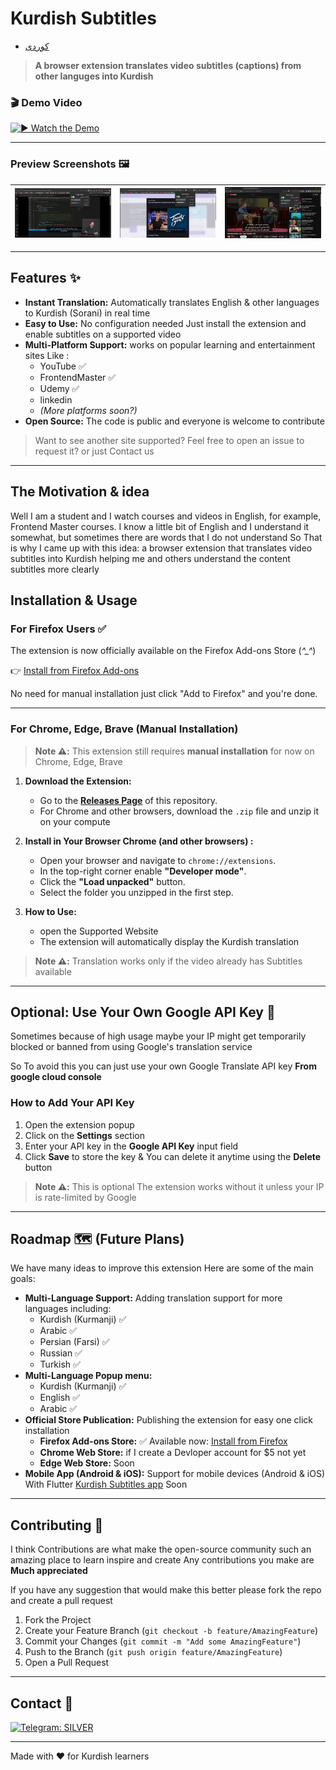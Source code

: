 # Kurdish Subtitles

- [کوردی](ReadmeKr.md)

> **A browser extension translates video subtitles (captions) from other languges into Kurdish**

### 🎬 Demo Video

[![▶ Watch the Demo](https://img.shields.io/badge/Watch%20Demo-%F0%9F%93%BA-blue?style=for-the-badge)](https://github.com/user-attachments/assets/8554d1d3-c20e-4691-9a7f-287729c40966)


---

### Preview Screenshots 🖼️

| ![](./Preview/image1.png) | ![](./Preview/image2.png) | ![](./Preview/image3.png) |
|---------------------------|---------------------------|---------------------------|

---

## Features ✨

*   **Instant Translation:** Automatically translates English & other languages to Kurdish (Sorani) in real time
*   **Easy to Use:** No configuration needed Just install the extension and enable subtitles on a supported video
*   **Multi-Platform Support:** works on popular learning and entertainment sites Like :
    *   YouTube ✅
    *   FrontendMaster ✅
    *   Udemy ✅
    *   linkedin
    *   *(More platforms soon?)*
*   **Open Source:** The code is public and everyone is welcome to contribute

> Want to see another site supported? Feel free to open an issue to request it? or just Contact us

---

## The Motivation & idea 

 Well I am a student and I watch courses and videos in English, for example, Frontend Master courses. I know a little bit of English and I understand it somewhat, but sometimes there are words that I do not understand So That is why I came up with this idea: a browser extension that translates video subtitles into Kurdish helping me and others  understand the content subtitles more clearly

 ## Installation & Usage 
 
 ### For Firefox Users ✅

 The extension is now officially available on the Firefox Add-ons Store (*^_^*)

👉 [Install from Firefox Add-ons](https://addons.mozilla.org/firefox/addon/kurdish-subtitles/)

No need for manual installation just click "Add to Firefox" and you're done.

---

### For Chrome, Edge, Brave (Manual Installation)

> **Note ⚠️:** This extension still requires  **manual installation** for now on Chrome, Edge, Brave

1.  **Download the Extension:**
    *   Go to the [**Releases Page**](https://github.com/BDXBB/kurdish-subtitles/releases) of this repository.
    *   For Chrome and other browsers, download the `.zip` file and unzip it on your compute

2.  **Install in Your Browser Chrome (and other browsers) :**
     - Open your browser and navigate to `chrome://extensions`.
     - In the top-right corner enable **"Developer mode"**.
     - Click the **"Load unpacked"** button.
     - Select the folder you unzipped in the first step.

3.  **How to Use:** 
    *   open the Supported Website
    *   The extension will automatically display the Kurdish translation
> **Note ⚠️:** Translation works only if the video already has Subtitles available

---

## Optional: Use Your Own Google API Key 🔑

Sometimes because of high usage maybe your IP might get temporarily blocked or banned from using Google's translation service

So To avoid this you can just use your own Google Translate API key **From google cloud console**

### How to Add Your API Key

1. Open the extension popup
2. Click on the **Settings** section
3. Enter your API key in the **Google API Key** input field
4. Click **Save** to store the key & You can delete it anytime using the **Delete** button

> **Note ⚠️:** This is optional The extension works without it unless your IP is rate-limited by Google


---

## Roadmap 🗺️ (Future Plans)
We have many ideas to improve this extension Here are some of the main goals:

*   **Multi-Language Support:** Adding translation support for more languages including:
    *   Kurdish (Kurmanji) ✅
    *   Arabic ✅
    *   Persian (Farsi) ✅
    *   Russian ✅
    *   Turkish ✅
*   **Multi-Language Popup menu:**
    *   Kurdish (Kurmanji) ✅
    *   English ✅
    *   Arabic ✅
*   **Official Store Publication:** Publishing the extension for easy one click installation 
    *   **Firefox Add-ons Store:** ✅ Available now: [Install from Firefox](https://addons.mozilla.org/firefox/addon/kurdish-subtitles/)
    * **Chrome Web Store:** if I create a Devloper account for $5 not yet
    * **Edge Web Store:** Soon
*  **Mobile App (Android & iOS):** Support for mobile devices (Android & iOS) With Flutter [Kurdish Subtitles app](https://github.com/BDXBB/kurdish-subtitles-app) Soon
---

## Contributing 🤝 

I think Contributions are what make the open-source community such an amazing place to learn inspire and create Any contributions you make are **Much appreciated**

If you have any suggestion that would make this better please fork the repo and create a pull request
1.  Fork the Project
2.  Create your Feature Branch (`git checkout -b feature/AmazingFeature`)
3.  Commit your Changes (`git commit -m "Add some AmazingFeature"`)
4.  Push to the Branch (`git push origin feature/AmazingFeature`)
5.  Open a Pull Request

---

## Contact 📧
 [![Telegram: SILVER](https://img.shields.io/badge/Telegram%20-blue.svg?logo=telegram)](https://t.me/BDXBB)

 ---

 Made with ❤️ for Kurdish learners